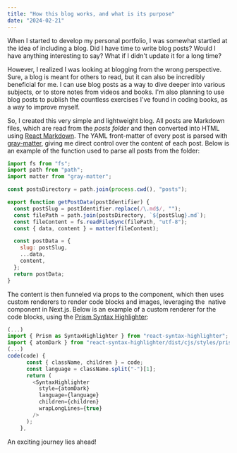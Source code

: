 ```yaml
---
title: "How this blog works, and what is its purpose"
date: "2024-02-21"
---
```


When I started to develop my personal portfolio, I was somewhat startled at the idea of including a blog. Did I have time to write blog posts? Would I have anything interesting to say? What if I didn't update it for a long time?

However, I realized I was looking at blogging from the wrong perspective. Sure, a blog is meant for others to read, but it can also be incredibly beneficial for me. I can use blog posts as a way to dive deeper into various subjects, or to store notes from videos and books. I'm also planning to use blog posts to publish the countless exercises I've found in coding books, as a way to improve myself.

So, I created this very simple and lightweight blog. All posts are Markdown files, which are read from the _posts folder_ and then converted into HTML using [React Markdown](https://github.com/remarkjs/react-markdown). The YAML front-matter of every post is parsed with [gray-matter](https://www.npmjs.com/package/gray-matter), giving me direct control over the content of each post. Below is an example of the function used to parse all posts from the folder:

```js
import fs from "fs";
import path from "path";
import matter from "gray-matter";

const postsDirectory = path.join(process.cwd(), "posts");

export function getPostData(postIdentifier) {
  const postSlug = postIdentifier.replace(/\.md$/, "");
  const filePath = path.join(postsDirectory, `${postSlug}.md`);
  const fileContent = fs.readFileSync(filePath, "utf-8");
  const { data, content } = matter(fileContent);

  const postData = {
    slug: postSlug,
    ...data,
    content,
  };
  return postData;
}
```

The content is then funneled via props to the **<PostContent />** component, which then uses custom renderers to render code blocks and images, leveraging the **<Image/>** native component in Next.js. Below is an example of a custom renderer for the code blocks, using the [Prism Syntax Highlighter](https://github.com/react-syntax-highlighter/react-syntax-highlighter):

```js
(...)
import { Prism as SyntaxHighlighter } from "react-syntax-highlighter";
import { atomDark } from "react-syntax-highlighter/dist/cjs/styles/prism";
(...)
code(code) {
      const { className, children } = code;
      const language = className.split("-")[1];
      return (
        <SyntaxHighlighter
          style={atomDark}
          language={language}
          children={children}
          wrapLongLines={true}
        />
      );
    },
```

An exciting journey lies ahead!
